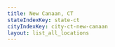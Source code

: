 ```yaml
---
title: New Canaan, CT
stateIndexKey: state-ct
cityIndexKey: city-ct-new-canaan
layout: list_all_locations
---
```

